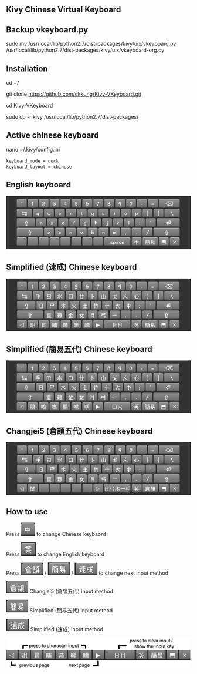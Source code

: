 ## Kivy Chinese Virtual Keyboard

## Backup vkeyboard.py
sudo mv /usr/local/lib/python2.7/dist-packages/kivy/uix/vkeyboard.py /usr/local/lib/python2.7/dist-packages/kivy/uix/vkeyboard-org.py

## Installation
cd ~/

git clone https://github.com/ckkung/Kivy-VKeyboard.git

cd Kivy-VKeyboard

sudo cp -r kivy /usr/local/lib/python2.7/dist-packages/

## Active chinese keyboard
nano ~/.kivy/config.ini 

	keyboard_mode = dock
	keyboard_layout = chinese

## English keyboard

![](./png/english_keyboard.png)

## Simplified (速成) Chinese keyboard
![](./png/simplex_keyboard.png)

## Simplified (簡易五代) Chinese keyboard
![](./png/simplex5_keyboard.png)

## Changjei5 (倉頡五代) Chinese keyboard
![](./png/cj5_keyboard.png)

## How to use

Press ![](./png/chinese.png) to change Chinese keybaord

Press ![](./png/english.png) to change English keyboard

Press ![](./png/cj5.png) / ![](./png/simplex5.png) / ![](./png/simplex.png) to change next input method

![](./png/cj5.png) Changjei5 (倉頡五代) input method

![](./png/simplex5.png) Simplified (簡易五代) input method

![](./png/simplex.png) Simplified (速成) input method

![](./png/key.png)
